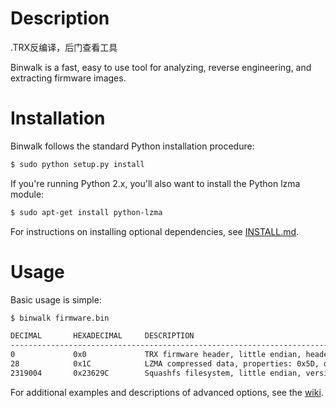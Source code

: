 Description
===========
.TRX反编译，后门查看工具

Binwalk is a fast, easy to use tool for analyzing, reverse engineering, and extracting firmware images.

Installation
============

Binwalk follows the standard Python installation procedure:

```bash
$ sudo python setup.py install
```

If you're running Python 2.x, you'll also want to install the Python lzma module:

```bash
$ sudo apt-get install python-lzma
```

For instructions on installing optional dependencies, see [INSTALL.md](https://github.com/devttys0/binwalk/blob/master/INSTALL.md).


Usage
=====

Basic usage is simple:

```bash
$ binwalk firmware.bin

DECIMAL       HEXADECIMAL     DESCRIPTION
--------------------------------------------------------------------------------
0             0x0             TRX firmware header, little endian, header size: 28 bytes, image size: 14766080 bytes, CRC32: 0x6980E553 flags: 0x0, version: 1
28            0x1C            LZMA compressed data, properties: 0x5D, dictionary size: 65536 bytes, uncompressed size: 5494368 bytes
2319004       0x23629C        Squashfs filesystem, little endian, version 4.0, compression: xz, size: 12442471 bytes, 3158 inodes, blocksize: 131072 bytes, blocksize: 131072 bytes, created: 2014-05-21 22:38:47
```

For additional examples and descriptions of advanced options, see the [wiki](https://github.com/devttys0/binwalk/wiki).
